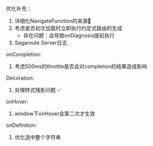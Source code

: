 优化补充：

1. 详细化NavigateFunction的来源📇
2. 考虑是否初次加载时立即执行约定式路由的生成
   - 存在问题：会导致onDiagnosis提前执行
3. Sagaroute Server日志

onCompletion:

1. 考虑500ms的throttle是否会对completion的结果造成影响

Decoration:

1. 处理样式残影问题 ✅

onHover:

1. window下onHover会第二次才生效

onDefinition:

1. 优化选中整个字符串
